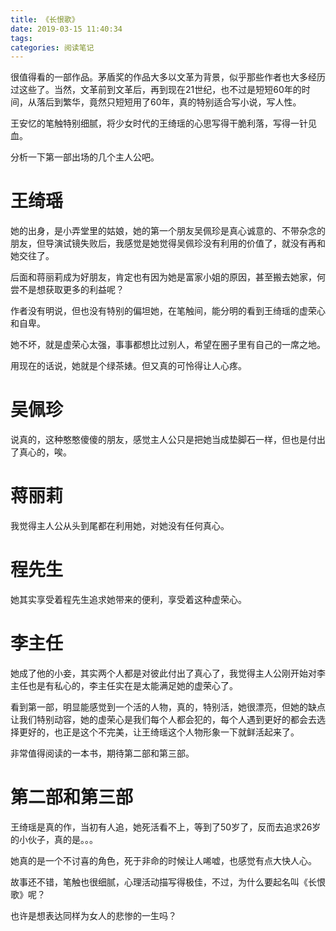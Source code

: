 ```yaml
---
title: 《长恨歌》
date: 2019-03-15 11:40:34
tags:
categories: 阅读笔记
---
```


很值得看的一部作品。茅盾奖的作品大多以文革为背景，似乎那些作者也大多经历过这些了。当然，文革前到文革后，再到现在21世纪，也不过是短短60年的时间，从落后到繁华，竟然只短短用了60年，真的特别适合写小说，写人性。

王安忆的笔触特别细腻，将少女时代的王绮瑶的心思写得干脆利落，写得一针见血。

分析一下第一部出场的几个主人公吧。

# 王绮瑶

她的出身，是小弄堂里的姑娘，她的第一个朋友吴佩珍是真心诚意的、不带杂念的朋友，但导演试镜失败后，我感觉是她觉得吴佩珍没有利用的价值了，就没有再和她交往了。

后面和蒋丽莉成为好朋友，肯定也有因为她是富家小姐的原因，甚至搬去她家，何尝不是想获取更多的利益呢？

作者没有明说，但也没有特别的偏坦她，在笔触间，能分明的看到王绮瑶的虚荣心和自卑。

她不坏，就是虚荣心太强，事事都想比过别人，希望在圈子里有自己的一席之地。

用现在的话说，她就是个绿茶婊。但又真的可怜得让人心疼。

# 吴佩珍

说真的，这种憨憨傻傻的朋友，感觉主人公只是把她当成垫脚石一样，但也是付出了真心的，唉。

# 蒋丽莉

我觉得主人公从头到尾都在利用她，对她没有任何真心。

# 程先生

她其实享受着程先生追求她带来的便利，享受着这种虚荣心。

# 李主任

她成了他的小妾，其实两个人都是对彼此付出了真心了，我觉得主人公刚开始对李主任也是有私心的，李主任实在是太能满足她的虚荣心了。

看到第一部，明显能感觉到一个活的人物，真的，特别活，她很漂亮，但她的缺点让我们特别动容，她的虚荣心是我们每个人都会犯的，每个人遇到更好的都会去选择更好的，也正是这个不完美，让王绮瑶这个人物形象一下就鲜活起来了。

非常值得阅读的一本书，期待第二部和第三部。

# 第二部和第三部

王绮瑶是真的作，当初有人追，她死活看不上，等到了50岁了，反而去追求26岁的小伙子，真的是。。。

她真的是一个不讨喜的角色，死于非命的时候让人唏嘘，也感觉有点大快人心。

故事还不错，笔触也很细腻，心理活动描写得极佳，不过，为什么要起名叫《长恨歌》呢？

也许是想表达同样为女人的悲惨的一生吗？


